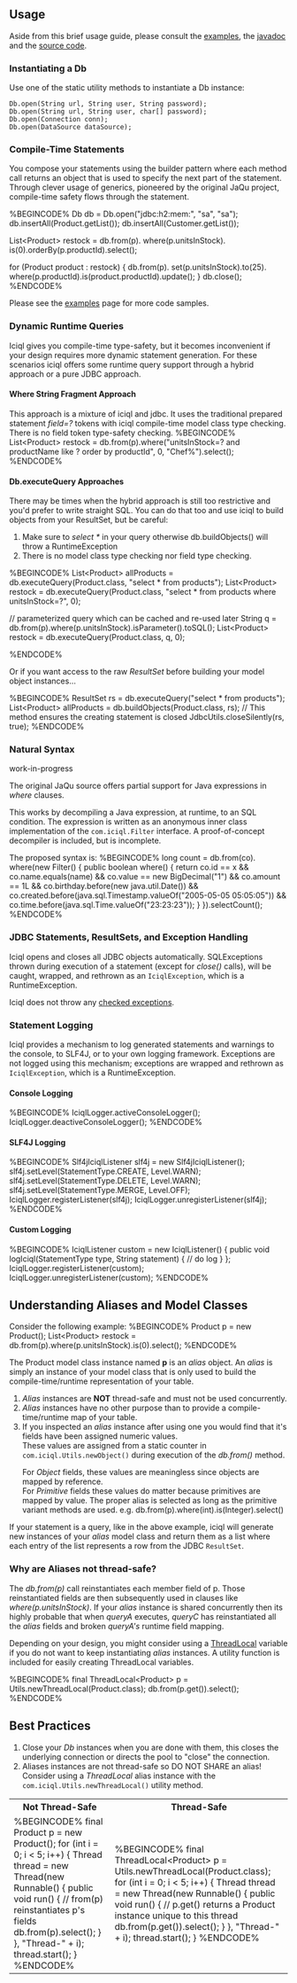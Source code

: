 ## Usage

Aside from this brief usage guide, please consult the [examples](examples.html), the [javadoc](javadoc.html) and the [source code](https://code.google.com/p/iciql/source/browse).

### Instantiating a Db

Use one of the static utility methods to instantiate a Db instance:

    Db.open(String url, String user, String password);
    Db.open(String url, String user, char[] password);
    Db.open(Connection conn);
    Db.open(DataSource dataSource);
 
### Compile-Time Statements

You compose your statements using the builder pattern where each method call returns an object that is used to specify the next part of the statement.  Through clever usage of generics, pioneered by the original JaQu project, compile-time safety flows through the statement.

%BEGINCODE%
Db db = Db.open("jdbc:h2:mem:", "sa", "sa");
db.insertAll(Product.getList());
db.insertAll(Customer.getList());

List&lt;Product&gt; restock =
	db.from(p).
	where(p.unitsInStock).
	is(0).orderBy(p.productId).select();
		
for (Product product : restock) {
	db.from(p).
	set(p.unitsInStock).to(25).
	where(p.productId).is(product.productId).update();
}
db.close();
%ENDCODE%
 
Please see the [examples](examples.html) page for more code samples. 
 
### Dynamic Runtime Queries

Iciql gives you compile-time type-safety, but it becomes inconvenient if your design requires more dynamic statement generation.  For these scenarios iciql offers some runtime query support through a hybrid approach or a pure JDBC approach.

#### Where String Fragment Approach
This approach is a mixture of iciql and jdbc.  It uses the traditional prepared statement *field=?* tokens with iciql compile-time model class type checking.  There is no field token type-safety checking.
%BEGINCODE%
List&lt;Product&gt; restock = db.from(p).where("unitsInStock=? and productName like ? order by productId", 0, "Chef%").select();
%ENDCODE%

#### Db.executeQuery Approaches
There may be times when the hybrid approach is still too restrictive and you'd prefer to write straight SQL.  You can do that too and use iciql to build objects from your ResultSet, but be careful:

1. Make sure to _select *_ in your query otherwise db.buildObjects() will throw a RuntimeException
2. There is no model class type checking nor field type checking. 

%BEGINCODE%
List&lt;Product&gt; allProducts = db.executeQuery(Product.class, "select * from products");
List&lt;Product&gt; restock = db.executeQuery(Product.class, "select * from products where unitsInStock=?", 0);

// parameterized query which can be cached and re-used later
String q = db.from(p).where(p.unitsInStock).isParameter().toSQL();
List&lt;Product&gt; restock = db.executeQuery(Product.class, q, 0);

%ENDCODE% 

Or if you want access to the raw *ResultSet* before building your model object instances...

%BEGINCODE%
ResultSet rs = db.executeQuery("select * from products");
List&lt;Product&gt; allProducts = db.buildObjects(Product.class, rs);
// This method ensures the creating statement is closed
JdbcUtils.closeSilently(rs, true);
%ENDCODE% 

### Natural Syntax

<span class="warning">work-in-progress</span>

The original JaQu source offers partial support for Java expressions in *where* clauses.

This works by decompiling a Java expression, at runtime, to an SQL condition.  The expression is written as an anonymous inner class implementation of the `com.iciql.Filter` interface.
A proof-of-concept decompiler is included, but is incomplete.

The proposed syntax is:
%BEGINCODE%
long count = db.from(co).
    where(new Filter() { public boolean where() {
        return co.id == x
            &amp;&amp; co.name.equals(name)
            &amp;&amp; co.value == new BigDecimal("1")
            &amp;&amp; co.amount == 1L
            &amp;&amp; co.birthday.before(new java.util.Date())
            &amp;&amp; co.created.before(java.sql.Timestamp.valueOf("2005-05-05 05:05:05"))
            &amp;&amp; co.time.before(java.sql.Time.valueOf("23:23:23"));
        }
    }).selectCount();
%ENDCODE%

### JDBC Statements, ResultSets, and Exception Handling

Iciql opens and closes all JDBC objects automatically.  SQLExceptions thrown during execution of a statement (except for *close()* calls), will be caught, wrapped, and rethrown as an `IciqlException`, which is a RuntimeException.

Iciql does not throw any [checked exceptions](http://en.wikipedia.org/wiki/Exception_handling#Checked_exceptions).

### Statement Logging

Iciql provides a mechanism to log generated statements and warnings to the console, to SLF4J, or to your own logging framework.  Exceptions are not logged using this mechanism; exceptions are wrapped and rethrown as `IciqlException`, which is a RuntimeException.

#### Console Logging
%BEGINCODE%
IciqlLogger.activeConsoleLogger();
IciqlLogger.deactiveConsoleLogger();
%ENDCODE%

#### SLF4J Logging
%BEGINCODE%
Slf4jIciqlListener slf4j = new Slf4jIciqlListener();
slf4j.setLevel(StatementType.CREATE, Level.WARN);
slf4j.setLevel(StatementType.DELETE, Level.WARN);
slf4j.setLevel(StatementType.MERGE, Level.OFF);
IciqlLogger.registerListener(slf4j);
IciqlLogger.unregisterListener(slf4j);
%ENDCODE%

#### Custom Logging
%BEGINCODE%
IciqlListener custom = new IciqlListener() {
    public void logIciql(StatementType type, String statement) {
        // do log
    }
};
IciqlLogger.registerListener(custom);
IciqlLogger.unregisterListener(custom);
%ENDCODE%

## Understanding Aliases and Model Classes
Consider the following example:
%BEGINCODE%
Product p = new Product();
List&lt;Product&gt; restock = db.from(p).where(p.unitsInStock).is(0).select();
%ENDCODE%

The Product model class instance named **p** is an *alias* object.  An *alias* is simply an instance of your model class that is only used to build the compile-time/runtime representation of your table.

1. *Alias* instances are **NOT** thread-safe and must not be used concurrently.
2. *Alias* instances have no other purpose than to provide a compile-time/runtime map of your table.
3. If you inspected an *alias* instance after using one you would find that it's fields have been assigned numeric values.<br/>These values are assigned from a static counter in `com.iciql.Utils.newObject()` during execution of the *db.from()* method.<p>For *Object* fields, these values are meaningless since objects are mapped by reference.<br/>For *Primitive* fields these values do matter because primitives are mapped by value.  The proper alias is selected as long as the primitive variant methods are used.  e.g. db.from(p).where(int).is(Integer).select()

If your statement is a query, like in the above example, iciql will generate new instances of your *alias* model class and return them as a list where each entry of the list represents a row from the JDBC `ResultSet`.
 
### Why are Aliases not thread-safe?

The _db.from(p)_ call reinstantiates each member field of p.  Those reinstantiated fields are then subsequently used in clauses like _where(p.unitsInStock)_.  If your *alias* instance is shared concurrently then its highly probable that when _queryA_ executes, _queryC_ has reinstantiated all the *alias* fields and broken _queryA's_ runtime field mapping.

Depending on your design, you might consider using a [ThreadLocal](http://download.oracle.com/javase/6/docs/api/java/lang/ThreadLocal.html) variable if you do not want to keep instantiating *alias* instances.  A utility function is included for easily creating ThreadLocal variables.

%BEGINCODE%
final ThreadLocal&lt;Product&gt; p = Utils.newThreadLocal(Product.class);
db.from(p.get()).select();
%ENDCODE%

## Best Practices

1. Close your *Db* instances when you are done with them, this closes the underlying connection or directs the pool to "close" the connection.
2. Aliases instances are not thread-safe so DO NOT SHARE an alias!<br/>Consider using a *ThreadLocal* alias instance with the `com.iciql.Utils.newThreadLocal()` utility method.
<table>
<tr><th>Not Thread-Safe</th><th>Thread-Safe</th></tr>
<tr><td>
%BEGINCODE%
final Product p = new Product();
for (int i = 0; i < 5; i++) {
    Thread thread = new Thread(new Runnable() {
        public void run() {
            // from(p) reinstantiates p's fields
            db.from(p).select();
        }
    }, "Thread-" + i);
    thread.start();
}
%ENDCODE%
</td><td>
%BEGINCODE%
final ThreadLocal&lt;Product&gt; p = Utils.newThreadLocal(Product.class);
for (int i = 0; i < 5; i++) {
    Thread thread = new Thread(new Runnable() {
        public void run() {
            // p.get() returns a Product instance unique to this thread            
            db.from(p.get()).select();
        }
    }, "Thread-" + i);
    thread.start();
}
%ENDCODE%
</td></tr>
</table>
